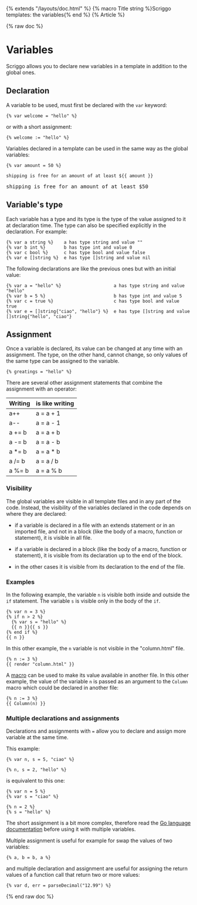 {% extends "/layouts/doc.html" %}
{% macro Title string %}Scriggo templates: the variables{% end %}
{% Article %}

{% raw doc %}

# Variables

Scriggo allows you to declare new variables in a template in addition to the global ones.

## Declaration

A variable to be used, must first be declared with the `var` keyword:

```scriggo
{% var welcome = "hello" %}
```

or with a short assignment:

```scriggo
{% welcome := "hello" %}
```

Variables declared in a template can be used in the same way as the global variables:

```scriggo
{% var amount = 50 %}

shipping is free for an amount of at least ${{ amount }} 
```
<pre class="result">shipping is free for an amount of at least $50</pre>

## Variable's type

Each variable has a type and its type is the type of the value assigned to it at declaration time. The type can also be
specified explicitly in the declaration. For example:

```scriggo
{% var a string %}    a has type string and value ""
{% var b int %}       b has type int and value 0
{% var c bool %}      c has type bool and value false
{% var e []string %}  e has type []string and value nil
```

The following declarations are like the previous ones but with an initial value:

```scriggo
{% var a = "hello" %}                    a has type string and value "hello"
{% var b = 5 %}                          b has type int and value 5
{% var c = true %}                       c has type bool and value true
{% var e = []string{"ciao", "hello"} %}  e has type []string and value []string{"hello", "ciao"}
```

## Assignment


Once a variable is declared, its value can be changed at any time with an assignment. The type, on the other hand,
cannot change, so only values of the same type can be assigned to the variable.

```scriggo
{% greatings = "hello" %}
```

There are several other assignment statements that combine the assignment with an operator:

<div class="assignments">

| Writing  |  is like writing  |
|----------|-------------------|
| a++      | a = a + 1         |
| a--      | a = a - 1         |
| a += b   | a = a + b         |
| a -= b   | a = a - b         |
| a *= b   | a = a * b         |
| a /= b   | a = a / b         |
| a %= b   | a = a % b         |

</div>

### Visibility

The global variables are visible in all template files and in any part of the code. Instead, the visibility of the
variables declared in the code depends on where they are declared:

* if a variable is declared in a file with an extends statement or in an imported file, and not in a block (like the
    body of a macro, function or statement), it is visible in all file.

* if a variable is declared in a block (like the body of a macro, function or statement), it is visible from its
    declaration up to the end of the block.

* in the other cases it is visible from its declaration to the end of the file. 

### Examples

In the following example, the variable `n` is visible both inside and outside the `if` statement. The variable `s` is
visible only in the body of the `if`.

```scriggo
{% var n = 3 %}
{% if n > 2 %}
  {% var s = "hello" %}
  {{ n }}{{ s }}
{% end if %}
{{ n }}
```

In this other example, the `n` variable is not visible in the "column.html" file.

```scriggo
{% n := 3 %}
{{ render "column.html" }}
```

A [macro](/templates/macro) can be used to make its value available in another file. In this other example, the value of
the variable `n` is passed as an argument to the `Column` macro which could be declared in another file:

```scriggo
{% n := 3 %}
{{ Column(n) }}
```

### Multiple declarations and assignments

Declarations and assignments with `=` allow you to declare and assign more variable at the same time.

This example:

```scriggo
{% var n, s = 5, "ciao" %}

{% n, s = 2, "hello" %}
```

is equivalent to this one:

```scriggo
{% var n = 5 %}
{% var s = "ciao" %}

{% n = 2 %}
{% s = "hello" %}
```

The short assignment is a bit more complex, therefore read the
[Go language documentation](https://golang.org/doc/effective_go#redeclaration) before using it with multiple variables.

Multiple assignment is useful for example for swap the values of two variables:

```scriggo
{% a, b = b, a %}
```

and multiple declaration and assignment are useful for assigning the return values of a function call that return two or
more values:

```scriggo
{% var d, err = parseDecimal("12.99") %}
```

{% end raw doc %}
